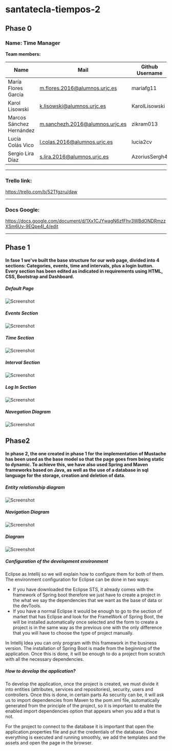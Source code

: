 # santatecla-tiempos-2

## Phase 0

### Name: Time Manager

**Team members:**

| Name | Mail | Github Username |
| ---- | ---- | --------------- |
| María Flores García | m.flores.2016@alumnos.urjc.es | mariafg11 |
| Karol Lisowski | k.lisowski@alumnos.urjc.es | KarolLisowski |
| Marcos Sánchez Hernández | m.sanchezh.2016@alumnos.urjc.es | zikram013 |
| Lucía Colás Vico | l.colas.2016@alumnos.urjc.es | lucia2cv |
| Sergio Lira Díaz | s.lira.2016@alumnos.urjc.es | AzoriusSergh4 |


---

### Trello link:
https://trello.com/b/52Tfgzru/daw

---

### Docs Google:
https://docs.google.com/document/d/1Xx1CJYwagN6zfFhv3WBdONDRmzzXSm6Uv-9EQpe4I_4/edit

---

## Phase 1

#### In fase 1 we've built the base structure for our web page, divided into 4 sections: Categories, events, time and intervals, plus a login button. Every section has been edited as indicated in requirements using HTML, CSS, Bootstrap and Dashboard. 

##### Default Page
![Screenshot](https://github.com/CodeURJC-DAW-2018-19/santatecla-tiempos-2/blob/master/Screenshots/CapturaCategorias.jpg)

##### Events Section
![Screenshot](https://github.com/CodeURJC-DAW-2018-19/santatecla-tiempos-2/blob/master/Screenshots/capturaEvento.jpg)

##### Time Section
![Screenshot](https://github.com/CodeURJC-DAW-2018-19/santatecla-tiempos-2/blob/master/Screenshots/CapturaIntervalo.jpg)

##### Interval Section
![Screenshot](https://github.com/CodeURJC-DAW-2018-19/santatecla-tiempos-2/blob/master/Screenshots/CapturaIntervalo1.jpg)

##### Log In Section
![Screenshot](https://github.com/CodeURJC-DAW-2018-19/santatecla-tiempos-2/blob/master/Screenshots/CapturaLogIn.jpg)

##### Navegation Diagram
![Screenshot](https://github.com/CodeURJC-DAW-2018-19/santatecla-tiempos-2/blob/master/Screenshots/Diagrama.PNG.png)

## Phase2

#### In phase 2, the one created in phase 1 for the implementation of Mustache has been used as the base model so that the page goes from being static to dynamic. To achieve this, we have also used Spring and Maven frameworks based on Java, as well as the use of a database in sql language for the storage, creation and deletion of data.

##### Entity relationship diagram
![Screenshot](https://github.com/CodeURJC-DAW-2018-19/santatecla-tiempos-2/blob/master/Screenshots/EntidadRelacion.PNG)

##### Navigation Diagram
![Screenshot](https://github.com/CodeURJC-DAW-2018-19/santatecla-tiempos-2/blob/master/Screenshots/NavigationDiagram.png)

##### Diagram
![Screenshot](https://github.com/CodeURJC-DAW-2018-19/santatecla-tiempos-2/blob/master/Screenshots/diagrama.PNG)

##### Configuration of the development environment

Eclipse as Intellij so we will explain how to configure them for both of them. The environment configuration for Eclipse can be done in two ways:
- If you have downloaded the Eclipse STS, it already comes with the framework of Spring boot therefore we just have to create a project   in the what we say the dependencies that we want as the base of data or the devTools.
- If you have a normal Eclipse it would be enough to go to the section of market that has Eclipse and look for the FrameWork of Spring Boot, the will be installed automatically once selected and the form to create a project is in the same way as the previous one with the only difference that you will have to choose the type of project manually.

In Intellij Idea you can only program with this framework in the business version. The installation of Spring Boot is made from the beginning of the application. Once this is done, it will be enough to do a project from scratch with all the necessary dependencies.

##### How to develop the application?

To develop the application, once the project is created, we must
divide it into entities (attributes, services and repositories), security,
users and controllers. Once this is done, in certain parts
As security can be, it will ask us to import dependencies from
Maven to the pom.xml file, automatically generated from the
principle of the project, so it is important to enable the
enabled import dependencies option that appears when you add a
that is not.

For the project to connect to the database it is important that
open the application.properties file and put the credentials
of the database.
Once everything is executed and running smoothly,
we add the templates and the assets and open the page in the
browser.

